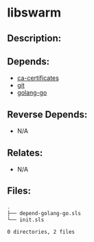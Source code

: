 # libswarm

## Description:



## Depends:

  -  [ca-certificates](/salt/ca-certificates)
  -  [git](/salt/git)
  -  [golang-go](/salt/golang-go)

## Reverse Depends:

  -  N/A

## Relates:

  -  N/A

## Files:

```bash
.
├── depend-golang-go.sls
└── init.sls

0 directories, 2 files
```
